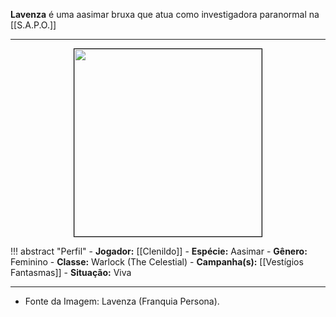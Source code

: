 **Lavenza** é uma aasimar bruxa que atua como investigadora paranormal na [[S.A.P.O.]]

---

<div style="text-align: center;">
<img src="https://i.imgur.com/exjaav3.jpeg" height="300" style="border: 1px solid black;">
</div>

!!! abstract "Perfil"
	- **Jogador:** [[Clenildo]]
	- **Espécie:** Aasimar
	- **Gênero:** Feminino
	- **Classe:** Warlock (The Celestial)
	- **Campanha(s):** [[Vestígios Fantasmas]]
	- **Situação:** Viva

---

- Fonte da Imagem: Lavenza (Franquia Persona).